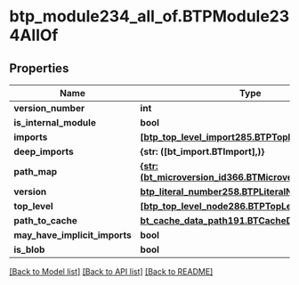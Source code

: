 # btp_module234_all_of.BTPModule234AllOf

## Properties
Name | Type | Description | Notes
------------ | ------------- | ------------- | -------------
**version_number** | **int** |  | [optional] 
**is_internal_module** | **bool** |  | [optional] 
**imports** | [**[btp_top_level_import285.BTPTopLevelImport285]**](BTPTopLevelImport285.md) |  | [optional] 
**deep_imports** | **{str: ([bt_import.BTImport],)}** |  | [optional] 
**path_map** | [**{str: (bt_microversion_id366.BTMicroversionId366,)}**](BTMicroversionId366.md) |  | [optional] 
**version** | [**btp_literal_number258.BTPLiteralNumber258**](BTPLiteralNumber258.md) |  | [optional] 
**top_level** | [**[btp_top_level_node286.BTPTopLevelNode286]**](BTPTopLevelNode286.md) |  | [optional] 
**path_to_cache** | [**bt_cache_data_path191.BTCacheDataPath191**](BTCacheDataPath191.md) |  | [optional] 
**may_have_implicit_imports** | **bool** |  | [optional] 
**is_blob** | **bool** |  | [optional] 

[[Back to Model list]](../README.md#documentation-for-models) [[Back to API list]](../README.md#documentation-for-api-endpoints) [[Back to README]](../README.md)


